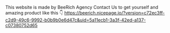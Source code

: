 This website is made by BeeRich Agency
Contact Us to get yourself and amazing product like this 👇
https://beerich.nicepage.io/?version=c72ec3ff-c2d9-49c6-9992-b0b9b0e6d47c&uid=5a11ecb1-3a3f-42ed-a137-c07380752d65
